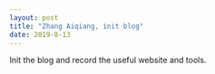 ```yaml
---
layout: post
title: "Zhang Aiqiang, init blog"
date: 2019-8-13
---
```


Init the blog and record the useful website and tools.
